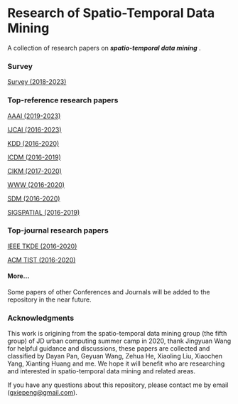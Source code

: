 # Research of Spatio-Temporal Data Mining
A collection of research papers on ***spatio-temporal data mining*** .

### Survey

[Survey (2018-2023)](Survey/Survey.md)

### Top-reference research papers

[AAAI (2019-2023)](AAAI/AAAI.md)

[IJCAI (2016-2023)](IJCAI/IJCAI.md)

[KDD (2016-2020)](KDD/KDD.md)

[ICDM (2016-2019)](ICDM/ICDM.md)

[CIKM (2017-2020)](CIKM/CIKM.md)

[WWW (2016-2020)](WWW/WWW.md)

[SDM (2016-2020)](SDM/SDM.md)

[SIGSPATIAL (2016-2019)](SIGSPATIAL/SIGPATIAL.md)

### Top-journal research papers

[IEEE TKDE (2016-2020)](TKDE/TKDE.md)

[ACM TIST (2016-2020)](TIST/TIST.md)

#### More...
Some papers of other Conferences and Journals will be added to the repository in the near future.

### Acknowledgments
This work is origining from the spatio-temporal data mining group (the fifth group) of JD urban computing summer camp in 2020, thank Jingyuan Wang for helpful guidance and discussions, these papers are collected and classified by Dayan Pan, Geyuan Wang, Zehua He, Xiaoling Liu, Xiaochen Yang, Xianting Huang and me. We hope it will benefit who are researching and interested in spatio-temporal data mining and related areas.

If you have any questions about this repository, please contact me by email (gxiepeng@gmail.com).
